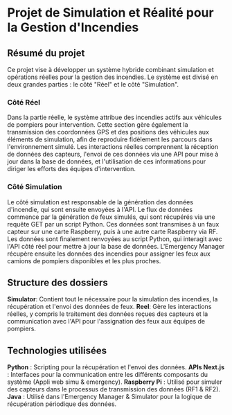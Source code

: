 # Projet de Simulation et Réalité pour la Gestion d'Incendies
## Résumé du projet
Ce projet vise à développer un système hybride combinant simulation et opérations réelles pour la gestion des incendies. Le système est divisé en deux grandes parties : le côté "Réel" et le côté "Simulation".

### Côté Réel
Dans la partie réelle, le système attribue des incendies actifs aux véhicules de pompiers pour intervention. Cette section gère également la transmission des coordonnées GPS et des positions des véhicules aux éléments de simulation, afin de reproduire fidèlement les parcours dans l'environnement simulé. Les interactions réelles comprennent la réception de données des capteurs, l'envoi de ces données via une API pour mise à jour dans la base de données, et l'utilisation de ces informations pour diriger les efforts des équipes d'intervention.

### Côté Simulation
Le côté simulation est responsable de la génération des données d'incendie, qui sont ensuite envoyées à l'API. Le flux de données commence par la génération de feux simulés, qui sont récupérés via une requête GET par un script Python. Ces données sont transmises à un faux capteur sur une carte Raspberry, puis à une autre carte Raspberry via RF. Les données sont finalement renvoyées au script Python, qui interagit avec l'API côté réel pour mettre à jour la base de données. L'Emergency Manager récupère ensuite les données des incendies pour assigner les feux aux camions de pompiers disponibles et les plus proches.

## Structure des dossiers
**Simulator**: Contient tout le nécessaire pour la simulation des incendies, la récupération et l'envoi des données de feux.
**Reel**: Gère les interactions réelles, y compris le traitement des données reçues des capteurs et la communication avec l'API pour l'assignation des feux aux équipes de pompiers.

## Technologies utilisées
**Python** : Scripting pour la récupération et l'envoi des données.
**APIs Next.js** : Interfaces pour la communication entre les différents composants du système (Appli web simu & emergency).
**Raspberry Pi** : Utilisé pour simuler des capteurs dans le processus de transmission des données (RF1 & RF2).
**Java** : Utilisé dans l'Emergency Manager & Simulator pour la logique de récupération périodique des données.